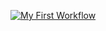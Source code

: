 [![My First Workflow](https://github.com/memxz/myworkflow/actions/workflows/main.yaml/badge.svg)](https://github.com/memxz/myworkflow/actions/workflows/main.yaml)